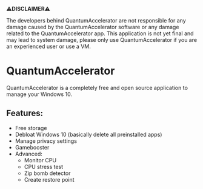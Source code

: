 ⚠**DISCLAIMER**⚠

The developers behind QuantumAccelerator are not responsible for any damage caused by the QuantumAccelerator software or any damage related to the QuantumAccelerator app. This application is not yet final and may lead to system damage, please only use QuantumAccelerator if you are an experienced user or use a VM.

# QuantumAccelerator

QuantumAccelerator is a completely free and open source application to manage your Windows 10.

## Features:
   * Free storage
   * Debloat Windows 10 (basically delete all preinstalled apps)
   * Manage privacy settings
   * Gamebooster
   * Advanced:
     * Monitor CPU 
     * CPU stress test
     * Zip bomb detector
     * Create restore point

